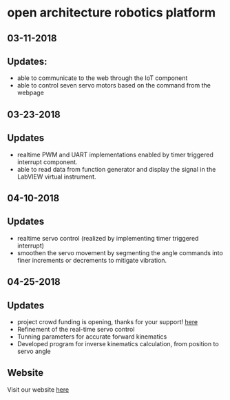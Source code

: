 # open architecture robotics platform 
## 03-11-2018

## Updates:
- able to communicate to the web through the IoT component
- able to control seven servo motors based on the command from the webpage

## 03-23-2018

## Updates
- realtime PWM and UART implementations enabled by timer triggered interrupt component.
- able to read data from function generator and display the signal in the LabVIEW virtual instrument.

## 04-10-2018

## Updates
- realtime servo control (realized by implementing timer triggered interrupt)
- smoothen the servo movement by segmenting the angle commands into finer increments or decrements to mitigate vibration.

## 04-25-2018

## Updates
- project crowd funding is opening, thanks for your support!
[here](https://igg.me/at/oparp/emal/18604700)
- Refinement of the real-time servo control
- Tunning parameters for accurate forward kinematics
- Developed program for inverse kinematics calculation, from position to servo angle

## Website
Visit our website [here](http://www.oparp.com/iot)